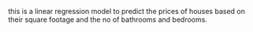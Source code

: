 this is a linear regression model to predict the prices of houses based on their square footage and the no of bathrooms and bedrooms. 
